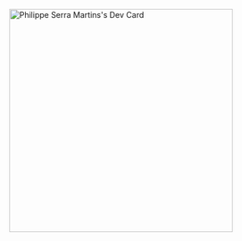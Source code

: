<a href="https://app.daily.dev/PhilSerra"><img src="https://api.daily.dev/devcards/02a1045696dc44988e44c20daf00f3a8.png?r=pcg" width="400" alt="Philippe Serra Martins's Dev Card"/></a>
